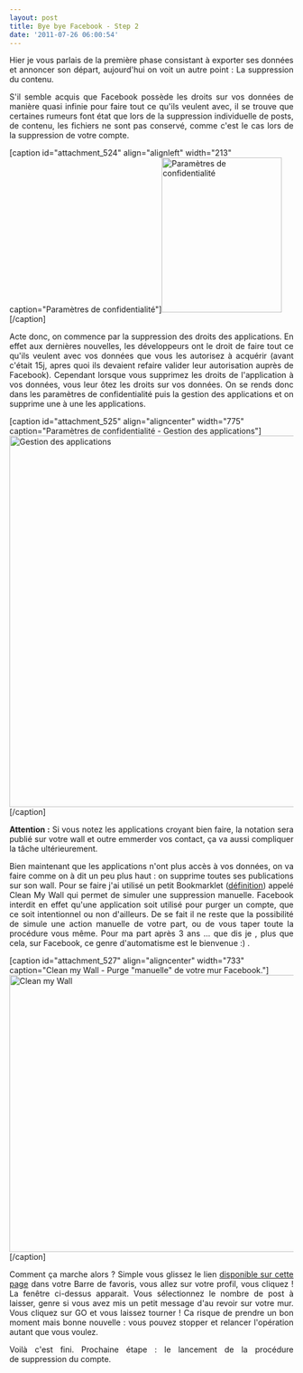 ```yaml
---
layout: post
title: Bye bye Facebook - Step 2
date: '2011-07-26 06:00:54'
---
```


<p style="text-align: justify;">Hier je vous parlais de la première phase consistant à exporter ses données et annoncer son départ, aujourd'hui on voit un autre point : La suppression du contenu.</p>

<p style="text-align: justify;"><!--more--></p>

<p style="text-align: justify;">S'il semble acquis que Facebook possède les droits sur vos données de manière quasi infinie pour faire tout ce qu'ils veulent avec, il se trouve que certaines rumeurs font état que lors de la suppression individuelle de posts, de contenu, les fichiers ne sont pas conservé, comme c'est le cas lors de la suppression de votre compte.</p>

[caption id="attachment_524" align="alignleft" width="213" caption="Paramètres de confidentialité"]<a href="https://clawfire.net/wp-content/uploads/confidentialité.png"><img class="size-full wp-image-524" title="confidentialité" src="https://clawfire.net/wp-content/uploads/confidentialité.png" alt="Paramètres de confidentialité" width="213" height="274" /></a>[/caption]

<p style="text-align: justify;">Acte donc, on commence par la suppression des droits des applications. En effet aux dernières nouvelles, les développeurs ont le droit de faire tout ce qu'ils veulent avec vos données que vous les autorisez à acquérir (avant c'était 15j, apres quoi ils devaient refaire valider leur autorisation auprès de Facebook). Cependant lorsque vous supprimez les droits de l'application à vos données, vous leur ôtez les droits sur vos données. On se rends donc dans les paramètres de confidentialité puis la gestion des applications et on supprime une à une les applications.</p>

[caption id="attachment_525" align="aligncenter" width="775" caption="Paramètres de confidentialité - Gestion des applications"]<a href="https://clawfire.net/wp-content/uploads/apps.png"><img class="size-full wp-image-525" title="apps" src="https://clawfire.net/wp-content/uploads/apps.png" alt="Gestion des applications" width="775" height="657" /></a>[/caption]

<p style="text-align: justify;"><strong>Attention :</strong> Si vous notez les applications croyant bien faire, la notation sera publié sur votre wall et outre emmerder vos contact, ça va aussi compliquer la tâche ultérieurement.</p>

<p style="text-align: justify;">Bien maintenant que les applications n'ont plus accès à vos données, on va faire comme on à dit un peu plus haut : on supprime toutes ses publications sur son wall. Pour se faire j'ai utilisé un petit Bookmarklet (<a title="Définition de bookmarklet dans Wikipédia" href="http://fr.wikipedia.org/wiki/Bookmarklet" target="_blank">définition</a>) appelé Clean My Wall qui permet de simuler une suppression manuelle. Facebook interdit en effet qu'une application soit utilisé pour purger un compte, que ce soit intentionnel ou non d'ailleurs. De se fait il ne reste que la possibilité de simule une action manuelle de votre part, ou de vous taper toute la procédure vous même. Pour ma part après 3 ans ... que dis je , plus que cela, sur Facebook, ce genre d'automatisme est le bienvenue :) .</p>

[caption id="attachment_527" align="aligncenter" width="733" caption="Clean my Wall - Purge &quot;manuelle&quot; de votre mur Facebook."]<a href="https://clawfire.net/wp-content/uploads/Clean-my-Wall.png"><img class="size-full wp-image-527" title="Clean my Wall" src="https://clawfire.net/wp-content/uploads/Clean-my-Wall.png" alt="Clean my Wall" width="733" height="490" /></a>[/caption]

<p style="text-align: justify;">Comment ça marche alors ? Simple vous glissez le lien <a href="http://fr.cleanmywall.net/" target="_blank">disponible sur cette page</a> dans votre Barre de favoris, vous allez sur votre profil, vous cliquez ! La fenêtre ci-dessus apparait. Vous sélectionnez le nombre de post à laisser, genre si vous avez mis un petit message d'au revoir sur votre mur. Vous cliquez sur GO et vous laissez tourner ! Ca risque de prendre un bon moment mais bonne nouvelle : vous pouvez stopper et relancer l'opération autant que vous voulez.</p>

<p style="text-align: justify;">Voilà c'est fini. Prochaine étape : le lancement de la procédure de suppression du compte.</p>
